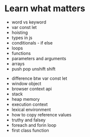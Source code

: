 # Learn what matters

<!-- Basic topics -->
- word vs keyword
- var const let
- hoisting
- types in js
- conditionals - if else
- loops
- functions
- parameters and arguments
- arrays
- push pop unshift shift 

<!-- Advanced topics -->
- difference btw var const let
- window object
- browser context api
- stack
- heap memory
- execution context
- lexical environment
- how to copy reference values
- truthy and falsey
- foreach and forin loop
- first class function
